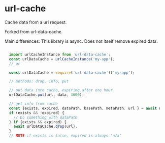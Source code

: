 # url-cache
Cache data from a url request.

Forked from url-data-cache.

Main differences: This library is async. Does not itself remove expired
data.


```JavaScript

  import urlCacheInstance from 'url-data-cache';
  const urlDataCache = urlCacheInstance('my-app');
  // or

  const urlDataCache = require('url-data-cache')('my-app');

  // methods: drop, info, put

  // put data into cache, expiring after one hour
  urlDataCache.put(url, data, 3600);

  // get info from cache
  const {exists, expired, dataPath, basePath, metaPath, url } = await urlDataCache.info(url);
  if (exists && !expired) {
    // Do something with dataPath
  } if (exists && expired) {
    await urlDataCache.drop(url);
  }
  // NOTE if exists is false, expired is always 'n/a'


```
